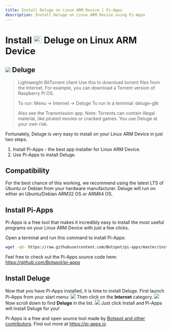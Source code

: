 ```yaml
---
title: Install Deluge on Linux ARM Device | Pi-Apps
description: Install Deluge on Linux ARM Device using Pi-Apps
---
```

<div class="simple-install-content content">

# Install <img src="/img/app-icons/Deluge/icon-64.png" height=24> Deluge on Linux ARM Device

## <img src="/img/app-icons/Deluge/icon-64.png"> Deluge
> Lightweight BitTorrent client
> Use this to download torrent files from the Internet. For example, you can download a Torrent version of Raspberry Pi OS.
> 
> To run: Menu -> Internet -> Deluge
> To run in a terminal: deluge-gtk
> 
> Also see the Transmission app.
> Note: Torrents can contain illegal material, like pirated movies or cracked games. You use Deluge at your own risk.

Fortunately, Deluge is very easy to install on your Linux ARM Device in just two steps.
1. Install Pi-Apps - the best app installer for Linux ARM Device.
2. Use Pi-Apps to install Deluge.
</div>
<div class="simple-install-content content">

## Compatibility
For the best chance of this working, we recommend using the latest LTS of Ubuntu or Debian from your hardware manufacturer.
Deluge will run on either an Ubuntu/Debian ARM32 OS or ARM64 OS.
</div>
<div class="simple-install-content content">

## Install Pi-Apps

Pi-Apps is a free tool that makes it incredibly easy to install the most useful programs on your Linux ARM Device with just a few clicks.

Open a terminal and run this command to install Pi-Apps:
```bash
wget -qO- https://raw.githubusercontent.com/Botspot/pi-apps/master/install | bash
```
Feel free to check out the Pi-Apps source code here: https://github.com/Botspot/pi-apps
</div>
<div class="simple-install-content content">

## Install Deluge

Now that you have Pi-Apps installed, it is time to install Deluge.
First launch Pi-Apps from your start menu:
<img src="/img/start-menu.png">
Then click on the <b>Internet</b> category.
<img src="/img/category-selections/Internet.png">
Now scroll down to find <b>Deluge</b> in the list.
<img src="/img/app-icons/Deluge/app-selection.png">
Just click Install and Pi-Apps will install Deluge for you!
</div>
<div class="simple-install-content content">

Pi-Apps is a free and open source tool made by [Botspot and other contributors](/about/#contributors). Find out more at https://pi-apps.io
</div>
